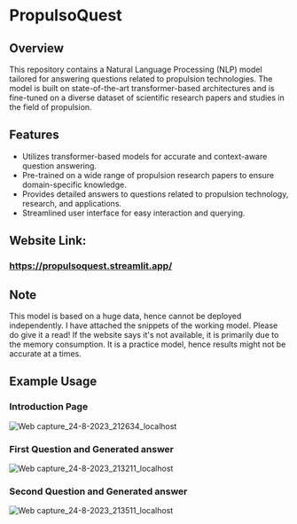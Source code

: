 # PropulsoQuest

## Overview

This repository contains a Natural Language Processing (NLP) model tailored for answering questions related to propulsion technologies. The model is built on state-of-the-art transformer-based architectures and is fine-tuned on a diverse dataset of scientific research papers and studies in the field of propulsion.

## Features

- Utilizes transformer-based models for accurate and context-aware question answering.
- Pre-trained on a wide range of propulsion research papers to ensure domain-specific knowledge.
- Provides detailed answers to questions related to propulsion technology, research, and applications.
- Streamlined user interface for easy interaction and querying.

## Website Link:
### https://propulsoquest.streamlit.app/

## Note

This model is based on a huge data, hence cannot be deployed independently. 
I have attached the snippets of the working model. Please do give it a read!
If the website says it's not available, it is primarily due to the memory consumption. 
It is a practice model, hence results might not be accurate at a times.

## Example Usage
### Introduction Page
![Web capture_24-8-2023_212634_localhost](https://github.com/nshakhapur/Propulsion_Answering_NLP_Model/assets/96770503/3bf68486-afff-41c6-a874-71eff9a58d70)
### First Question and Generated answer
![Web capture_24-8-2023_213211_localhost](https://github.com/nshakhapur/Propulsion_Answering_NLP_Model/assets/96770503/6c619564-c7d1-49b9-aa5f-4417044967e7)
### Second Question and Generated answer
![Web capture_24-8-2023_213511_localhost](https://github.com/nshakhapur/Propulsion_Answering_NLP_Model/assets/96770503/364883fd-f199-47ea-9598-5f539ce7bf7b)


